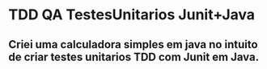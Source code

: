 <h1>TDD QA TestesUnitarios Junit+Java</h1>
<h2>Criei uma calculadora simples em java no intuito de criar testes unitarios TDD com Junit em Java.</h2>
